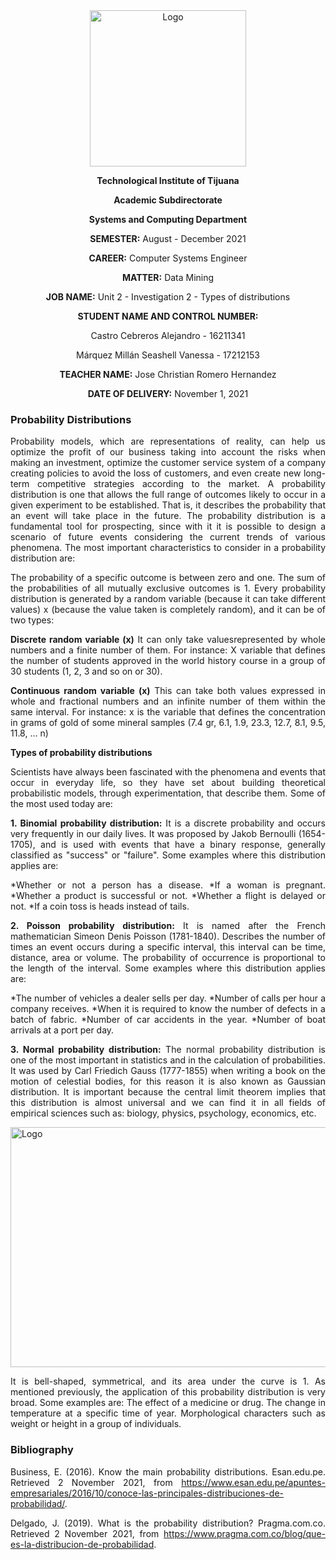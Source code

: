 <div align="center">
<img alt="Logo" src="https://www.tijuana.tecnm.mx/wp-content/themes/tecnm/images/logo_TECT.png" width=250 height=250>
</p>

**Technological Institute of Tijuana** 

**Academic Subdirectorate** 

**Systems and Computing Department** 

**SEMESTER:** 
August - December 2021

**CAREER:** 
Computer Systems Engineer

**MATTER:** 
Data Mining

**JOB NAME:** 
Unit 2 - Investigation 2 - Types of distributions


**STUDENT NAME AND CONTROL NUMBER:** 


Castro Cebreros Alejandro - 16211341 

Márquez Millán Seashell Vanessa - 17212153

**TEACHER NAME:** 
Jose Christian Romero Hernandez

**DATE OF DELIVERY:** 
November 1, 2021

</div>

<div align="Justify">

### Probability Distributions

Probability models, which are representations of reality, can help us optimize the profit of our business taking into account the risks when making an investment, optimize the customer service system of a company creating policies to avoid the loss of customers, and even create new long-term competitive strategies according to the market.
A probability distribution is one that allows the full range of outcomes likely to occur in a given experiment to be established. That is, it describes the probability that an event will take place in the future.
The probability distribution is a fundamental tool for prospecting, since with it it is possible to design a scenario of future events considering the current trends of various phenomena.
The most important characteristics to consider in a probability distribution are:

The probability of a specific outcome is between zero and one.
The sum of the probabilities of all mutually exclusive outcomes is 1.
Every probability distribution is generated by a random variable (because it can take different values) x (because the value taken is completely random), and it can be of two types:

**Discrete random variable (x)**
It can only take values ​​represented by whole numbers and a finite number of them. For instance:
X variable that defines the number of students approved in the world history course in a group of 30 students (1, 2, 3 and so on or 30).

**Continuous random variable (x)**
This can take both values ​​expressed in whole and fractional numbers and an infinite number of them within the same interval. For instance:
x is the variable that defines the concentration in grams of gold of some mineral samples (7.4 gr, 6.1, 1.9, 23.3, 12.7, 8.1, 9.5, 11.8, ... n)


**Types of probability distributions**

Scientists have always been fascinated with the phenomena and events that occur in everyday life, so they have set about building theoretical probabilistic models, through experimentation, that describe them. Some of the most used today are:

**1. Binomial probability distribution:**
It is a discrete probability and occurs very frequently in our daily lives. It was proposed by Jakob Bernoulli (1654-1705), and is used with events that have a binary response, generally classified as "success" or "failure". Some examples where this distribution applies are:

*Whether or not a person has a disease.
*If a woman is pregnant.
*Whether a product is successful or not.
*Whether a flight is delayed or not.
*If a coin toss is heads instead of tails.

**2. Poisson probability distribution:**
It is named after the French mathematician Simeon Denis Poisson (1781-1840). Describes the number of times an event occurs during a specific interval, this interval can be time, distance, area or volume. The probability of occurrence is proportional to the length of the interval. Some examples where this distribution applies are:

*The number of vehicles a dealer sells per day.
*Number of calls per hour a company receives.
*When it is required to know the number of defects in a batch of fabric.
*Number of car accidents in the year.
*Number of boat arrivals at a port per day.

**3. Normal probability distribution:**
The normal probability distribution is one of the most important in statistics and in the calculation of probabilities.
It was used by Carl Friedich Gauss (1777-1855) when writing a book on the motion of celestial bodies, for this reason it is also known as Gaussian distribution.
It is important because the central limit theorem implies that this distribution is almost universal and we can find it in all fields of empirical sciences such as: biology, physics, psychology, economics, etc.

<img alt="Logo" src="https://www.pragma.com.co/hs-fs/hubfs/probabilidad.png?width=512&name=probabilidad.png" width=512 height=384>

It is bell-shaped, symmetrical, and its area under the curve is 1.
As mentioned previously, the application of this probability distribution is very broad. Some examples are:
The effect of a medicine or drug.
The change in temperature at a specific time of year.
Morphological characters such as weight or height in a group of individuals.


### Bibliography

Business, E. (2016). Know the main probability distributions. Esan.edu.pe. Retrieved 2 November 2021, from https://www.esan.edu.pe/apuntes-empresariales/2016/10/conoce-las-principales-distribuciones-de-probabilidad/.

Delgado, J. (2019). What is the probability distribution? Pragma.com.co. Retrieved 2 November 2021, from https://www.pragma.com.co/blog/que-es-la-distribucion-de-probabilidad.

</div>



